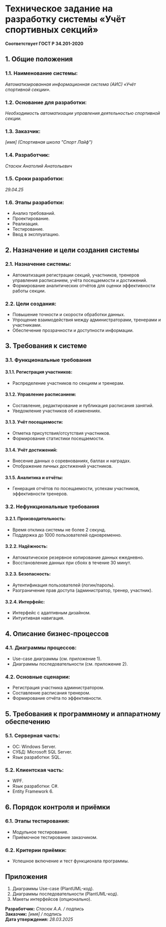# Техническое задание на разработку системы «Учёт спортивных секций»

**Соответствует ГОСТ Р 34.201-2020**

## 1. Общие положения

### 1.1. Наименование системы:
_Автоматизированная информационная система (АИС) «Учёт спортивной секции»._

### 1.2. Основание для разработки:
_Необходимость автоматизации управления деятельностью спортивной секции._

### 1.3. Заказчик:
_[имя] (Спортивная школа "Спорт Лайф")_

### 1.4. Разработчик:
_Стасюк Анатолий Анатольевич_

### 1.5. Сроки разработки:
_29.04.25_

### 1.6. Этапы разработки:
- Анализ требований.
- Проектирование.
- Реализация.
- Тестирование.
- Ввод в эксплуатацию.

## 2. Назначение и цели создания системы

### 2.1. Назначение системы:
- Автоматизация регистрации секций, участников, тренеров управления расписанием, учёта посещаемости и достижений.
- Формирование аналитических отчётов для оценки эффективности работы секции.

### 2.2. Цели создания:
- Повышение точности и скорости обработки данных.
- Упрощение взаимодействия между администраторами, тренерами и участниками.
- Обеспечение прозрачности и доступности информации.

## 3. Требования к системе

### 3.1. Функциональные требования

#### 3.1.1. Регистрация участников:
- Распределение участников по секциям и тренерам.

#### 3.1.2. Управление расписанием:
- Составление, редактирование и публикация расписания занятий.
- Уведомление участников об изменениях.

#### 3.1.3. Учёт посещаемости:
- Отметка присутствия/отсутствия участников.
- Формирование статистики посещаемости.

#### 3.1.4. Учёт достижений:
- Внесение данных о соревнованиях, баллах и наградах.
- Отображение личных достижений участников.

#### 3.1.5. Аналитика и отчёты:
- Генерация отчётов по посещаемости, успехам участников, эффективности тренеров.

### 3.2. Нефункциональные требования

#### 3.2.1. Производительность:
- Время отклика системы не более 2 секунд.
- Поддержка до 1000 пользователей одновременно.

#### 3.2.2. Надёжность:
- Автоматическое резервное копирование данных ежедневно.
- Восстановление данных при сбоях в течение 30 минут.

#### 3.2.3. Безопасность:
- Аутентификация пользователей (логин/пароль).
- Разграничение прав доступа (администратор, тренер, участник).

#### 3.2.4. Интерфейс:
- Интерфейс с адаптивным дизайном.
- Интуитивная навигация.

## 4. Описание бизнес-процессов

### 4.1. Диаграммы процессов:
- Use-case диаграммы (см. приложение 1).
- Диаграммы последовательности (см. приложение 2).

### 4.2. Основные сценарии:
- Регистрация участника администратором.
- Составление расписания тренером.
- Формирование отчёта по эффективности.

## 5. Требования к программному и аппаратному обеспечению

### 5.1. Серверная часть:
- ОС: Windows Server.
- СУБД: Microsoft SQL Server.
- Язык разработки: SQL.

### 5.2. Клиентская часть:
- WPF.
- Язык разработки: C#.
- Entity Framework 6.

## 6. Порядок контроля и приёмки

### 6.1. Этапы тестирования:
- Модульное тестирование.
- Приёмочное тестирование заказчиком.

### 6.2. Критерии приёмки:
- Успешное включение и тест функционала программы.

## Приложения

1. Диаграммы Use-case (PlantUML-код).
2. Диаграммы последовательности (PlantUML-код).
3. Макеты интерфейсов (опционально).

**Разработчик:** _Стасюк А.А. / подпись_  
**Заказчик:** _[имя] / подпись_  
**Дата утверждения:** _28.03.2025_